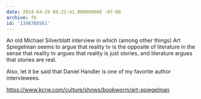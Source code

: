 ```yaml
---
date: 2014-04-29 09:22:41.000000000 -07:00
archive: fb
id: '1398788561'
---
```


An old Michael Silverblatt interview in which (among other things) Art Spiegelman seems to argue that reality tv is the opposite of literature in the sense that reality tv argues that reality is just stories, and literature argues that stories are real.

Also, let it be said that Daniel Handler is one of my favorite author interviewees.

https://www.kcrw.com/culture/shows/bookworm/art-spiegelman
